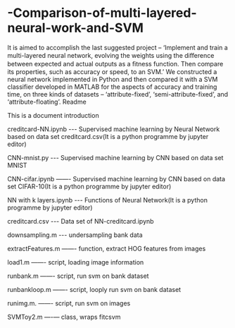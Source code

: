 # -Comparison-of-multi-layered-neural-work-and-SVM
It is aimed to accomplish the last suggested project – ‘Implement and train a multi-layered neural network, evolving the weights using the diﬀerence between expected and actual outputs as a ﬁtness function. Then compare its properties, such as accuracy or speed, to an SVM.’ We constructed a neural network implemented in Python and then compared it with a SVM classifier developed in MATLAB for the aspects of accuracy and training time, on three kinds of datasets – ‘attribute-fixed’, ‘semi-attribute-fixed’, and ‘attribute-floating’. 
Readme



This is a document introduction

creditcard-NN.ipynb    --- Supervised machine learning by Neural Network based on data set creditcard.csv(It is a python programme by jupyter editor)

CNN-mnist.py           --- Supervised machine learning by CNN based on data set MNIST

CNN-cifar.ipynb        ——- Supervised machine learning by CNN based on data set CIFAR-10(It is a python programme by jupyter editor)

NN with k layers.ipynb --- Functions of Neural Network(It is a python programme by jupyter editor)

creditcard.csv         --- Data set of NN-creditcard.ipynb

downsampling.m         --- undersampling bank data

extractFeatures.m      ——- function, extract HOG features from images

load1.m                ——- script, loading image information

runbank.m              ——- script, run svm on bank dataset

runbankloop.m          ——- script, looply run svm on bank dataset

runimg.m.              ——- script, run svm on images

SVMToy2.m              —-— class, wraps fitcsvm





